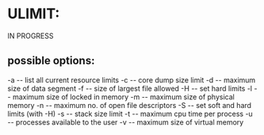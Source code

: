 # ULIMIT:

IN PROGRESS

## possible options:
-a  -- list all current resource limits
-c  -- core dump size limit
-d  -- maximum size of data segment
-f  -- size of largest file allowed
-H  -- set hard limits
-l  -- maximum size of locked in memory
-m  -- maximum size of physical memory
-n  -- maximum no. of open file descriptors
-S  -- set soft and hard limits (with -H)
-s  -- stack size limit
-t  -- maximum cpu time per process
-u  -- processes available to the user
-v  -- maximum size of virtual memory